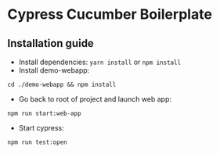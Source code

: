 # Cypress Cucumber Boilerplate

## Installation guide

- Install dependencies: `yarn install` or `npm install` 
- Install demo-webapp:
```
cd ./demo-webapp && npm install
```
- Go back to root of project and launch web app:
```
npm run start:web-app
```
- Start cypress:
```
npm run test:open
```